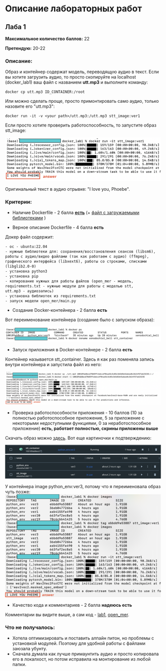 # Описание лабораторных работ
## Лаба 1

**Максимальное количество баллов:** 22

**Претендую:** 20-22

### Описание:

Образ и контейнер содержат модель, переводящую аудио в текст. Если вы хотите загрузить аудио, то просто скопируйте на localhost (docker_lab1) ваш файл с названием **utt.mp3** и выполните команду:

```
docker cp utt.mp3 ID_CONTAINER:/root
```
Или можно сделать проще, просто примонтировать само аудио, только назовите его "utt.mp3":

```
docker run -it -v <your path>/utt.mp3:/utt.mp3 stt_image:ver1
```

Если просто хотите проверить работоспособность, то запустите образ stt_image:

![Скрин1](https://github.com/Laitielly/labs_docker/blob/main/images_docker/pic1.png)

Оригинальный текст в аудио отрывке: "I love you, Phoebe".


### Критерии:

- Наличие Dockerfile - 2 балла **[есть](https://github.com/Laitielly/labs_docker/blob/main/lab1/Dockerfile.txt)** (+ [файл с загружаемыми библиотеками](https://github.com/Laitielly/labs_docker/blob/main/lab1/requirements.txt) )

- Верное описание Dockerfile - 4 балла **есть**

Докер файл содержит:
  
    - ос - ubuntu:22.04
    - нужные библиотеки для: сохранения/восстановления сеансов (libsm6), 
    работы с аудио/видео файлами (так как работаем с аудио) (ffmpeg), 
    графического интерфейса (libxext6), работы со строками, списками (libglib2.0-0)
    - установка python3
    - установка pip
    - копирование нужных для работы файлов (open_mer - модель, requirements.txt - нужные модули для работы с моделью stt, 
    utt.mp3 - аудиозапись)
    - установка библиотек из requirements.txt
    - запуск модели open_mer/main.py
  
- Создание Docker-контейнера - 2 балла **есть**

Вот переименование контейнера (создание было с запуском образа):

![Скрин3](https://github.com/Laitielly/labs_docker/blob/main/images_docker/pic3.png)

- Запуск приложения в Docker-контейнере - 2 балла **есть**

Контейнер называется stt_container. Здесь я как раз поменяла запись внутри контейнера и запустила файл из него:

![Скрин2](https://github.com/Laitielly/labs_docker/blob/main/images_docker/pic2.png)


- Проверка работоспособности приложения - 10 баллов (10 за полностью работоспособное приложение, 5 за приложение с некоторыми недоступными функциями, 0 за неработоспособное приложение) **есть, работает полностью, скрины приложены выше**

Скачать образ можно [здесь](https://disk.yandex.ru/d/G27xZUDfXxwvfA). Вот еще картиночки к подтверждению:

![Скрин4](https://github.com/Laitielly/labs_docker/blob/main/images_docker/pic4.png)
![Скрин5](https://github.com/Laitielly/labs_docker/blob/main/images_docker/pic5.png)

У контейнера image python_env:ver3, потому что я переименовала образ чуть позже:
![Скрин6](https://github.com/Laitielly/labs_docker/blob/main/images_docker/pic6.png)


- Качество кода и комментариев - 2 балла **надеюсь есть**

Комментарии вы видите выше, а сам код - [lab1](https://github.com/Laitielly/labs_docker/tree/main/lab1), [open_mer](https://github.com/Laitielly/labs_docker/tree/main/lab1/open_mer).

### Что не получалось:

- Хотела оптимизировать и поставить алпайн питон, но проблемы с установкой модулей. Поэтому для удобной работы с файлами заюзала убунту.
- Сначала думала как лучше примаунтить аудио и просто копировала его в локалхост, но потом исправила на монтирование из любой папки.
